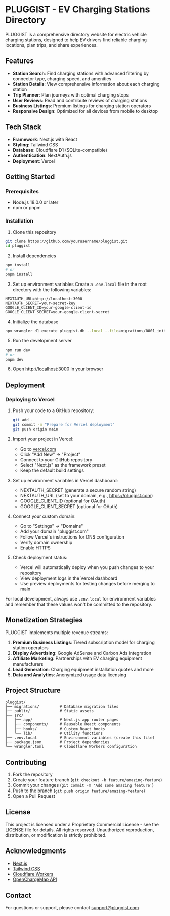 # PLUGGIST - EV Charging Stations Directory

PLUGGIST is a comprehensive directory website for electric vehicle charging stations, designed to help EV drivers find reliable charging locations, plan trips, and share experiences.

## Features

- **Station Search**: Find charging stations with advanced filtering by connector type, charging speed, and amenities
- **Station Details**: View comprehensive information about each charging station
- **Trip Planner**: Plan journeys with optimal charging stops
- **User Reviews**: Read and contribute reviews of charging stations
- **Business Listings**: Premium listings for charging station operators
- **Responsive Design**: Optimized for all devices from mobile to desktop

## Tech Stack

- **Framework**: Next.js with React
- **Styling**: Tailwind CSS
- **Database**: Cloudflare D1 (SQLite-compatible)
- **Authentication**: NextAuth.js
- **Deployment**: Vercel

## Getting Started

### Prerequisites

- Node.js 18.0.0 or later
- npm or pnpm

### Installation

1. Clone this repository
```bash
git clone https://github.com/yourusername/pluggist.git
cd pluggist
```

2. Install dependencies
```bash
npm install
# or
pnpm install
```

3. Set up environment variables
Create a `.env.local` file in the root directory with the following variables:
```
NEXTAUTH_URL=http://localhost:3000
NEXTAUTH_SECRET=your-secret-key
GOOGLE_CLIENT_ID=your-google-client-id
GOOGLE_CLIENT_SECRET=your-google-client-secret
```

4. Initialize the database
```bash
npx wrangler d1 execute pluggist-db --local --file=migrations/0001_initial.sql
```

5. Run the development server
```bash
npm run dev
# or
pnpm dev
```

6. Open [http://localhost:3000](http://localhost:3000) in your browser

## Deployment

### Deploying to Vercel

1. Push your code to a GitHub repository:
   ```bash
   git add .
   git commit -m "Prepare for Vercel deployment"
   git push origin main
   ```

2. Import your project in Vercel:
   - Go to [vercel.com](https://vercel.com)
   - Click "Add New" → "Project"
   - Connect to your GitHub repository
   - Select "Next.js" as the framework preset
   - Keep the default build settings

3. Set up environment variables in Vercel dashboard:
   - NEXTAUTH_SECRET (generate a secure random string)
   - NEXTAUTH_URL (set to your domain, e.g., https://pluggist.com)
   - GOOGLE_CLIENT_ID (optional for OAuth)
   - GOOGLE_CLIENT_SECRET (optional for OAuth)

4. Connect your custom domain:
   - Go to "Settings" → "Domains"
   - Add your domain "pluggist.com"
   - Follow Vercel's instructions for DNS configuration
   - Verify domain ownership
   - Enable HTTPS

5. Check deployment status:
   - Vercel will automatically deploy when you push changes to your repository
   - View deployment logs in the Vercel dashboard
   - Use preview deployments for testing changes before merging to main

For local development, always use `.env.local` for environment variables and remember that these values won't be committed to the repository.

## Monetization Strategies

PLUGGIST implements multiple revenue streams:

1. **Premium Business Listings**: Tiered subscription model for charging station operators
2. **Display Advertising**: Google AdSense and Carbon Ads integration
3. **Affiliate Marketing**: Partnerships with EV charging equipment manufacturers
4. **Lead Generation**: Charging equipment installation quotes and more
5. **Data and Analytics**: Anonymized usage data licensing

## Project Structure

```
pluggist/
├── migrations/         # Database migration files
├── public/             # Static assets
├── src/
│   ├── app/            # Next.js app router pages
│   ├── components/     # Reusable React components
│   ├── hooks/          # Custom React hooks
│   └── lib/            # Utility functions
├── .env.local          # Environment variables (create this file)
├── package.json        # Project dependencies
└── wrangler.toml       # Cloudflare Workers configuration
```

## Contributing

1. Fork the repository
2. Create your feature branch (`git checkout -b feature/amazing-feature`)
3. Commit your changes (`git commit -m 'Add some amazing feature'`)
4. Push to the branch (`git push origin feature/amazing-feature`)
5. Open a Pull Request

## License

This project is licensed under a Proprietary Commercial License - see the LICENSE file for details.
All rights reserved. Unauthorized reproduction, distribution, or modification is strictly prohibited.

## Acknowledgments

- [Next.js](https://nextjs.org/)
- [Tailwind CSS](https://tailwindcss.com/)
- [Cloudflare Workers](https://workers.cloudflare.com/)
- [OpenChargeMap API](https://openchargemap.org/site/develop/api)

## Contact

For questions or support, please contact support@pluggist.com
